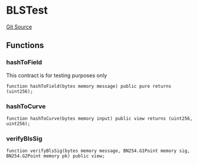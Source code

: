 # BLSTest
[Git Source](https://github.com/EspressoSystems/espresso-sequencer/blob/1cf02cf71b6620b1e983b68f0627b9cca54765e8/contracts/src/BLSTest.sol)


## Functions
### hashToField

This contract is for testing purposes only


```solidity
function hashToField(bytes memory message) public pure returns (uint256);
```

### hashToCurve


```solidity
function hashToCurve(bytes memory input) public view returns (uint256, uint256);
```

### verifyBlsSig


```solidity
function verifyBlsSig(bytes memory message, BN254.G1Point memory sig, BN254.G2Point memory pk) public view;
```

